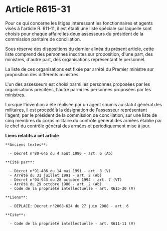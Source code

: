 # Article R615-31

Pour ce qui concerne les litiges intéressant les fonctionnaires et agents visés à l'article R. 611-11, il est établi une
liste spéciale sur laquelle sont choisis pour chaque affaire les deux assesseurs du président de la commission paritaire de
conciliation. 

Sous réserve des dispositions du dernier alinéa du présent article, cette liste comprend des personnes inscrites sur
proposition, d'une part, des ministres, d'autre part, des organisations représentant le personnel. 

La liste de ces organisations est fixée par arrêté du Premier ministre sur proposition des différents ministres. 

L'un des assesseurs est choisi parmi les personnes proposées par les organisations précitées, l'autre parmi les personnes
proposées par les ministres. 

Lorsque l'invention a été réalisée par un agent soumis au statut général des militaires, il est procédé à la désignation de
l'assesseur représentant l'agent, par le président de la commission de conciliation, sur une liste de cinq membres du corps
militaire du contrôle général des armées établie par le chef du contrôle général des armées et périodiquement mise à jour.

**Liens relatifs à cet article**

	**Anciens textes**:

	  - Décret n°80-645 du 4 août 1980 - art. 6 (Ab)

	**Cité par**:

	  - Décret n°91-486 du 14 mai 1991 - art. 8 (V)
	  - Arrêté du 31 juillet 1991 - art. 2 (Ab)
	  - Décret n°94-943 du 28 octobre 1994 - art. 7 (VT)
	  - Arrêté du 29 octobre 1980 - art. 2 (Ab)
	  - Code de la propriété intellectuelle - art. R615-30 (V)

	**Liens**:

	  - DEPLACE: Décret n°2008-624 du 27 juin 2008 - art. 6

	**Cite**:

	  - Code de la propriété intellectuelle - art. R611-11 (V)
